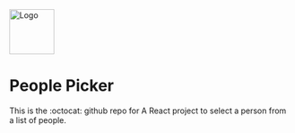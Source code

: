 <img src="https://play-lh.googleusercontent.com/2A-bF1LdqB8TKZLSfC8tm2_QX47Bp_3RIdt3GqWaTXaaV673Uvt8Jf-s_2cW6mzeJQ=w480-h960-rw" alt="Logo" width="80" height="80" />

# People Picker

This is the :octocat: github repo for A React project to select a person from a list of people.




